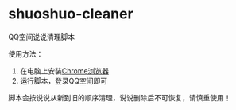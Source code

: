 # shuoshuo-cleaner
QQ空间说说清理脚本

使用方法：
1. 在电脑上安装[Chrome浏览器](https://www.google.cn/chrome/)
2. 运行脚本，登录QQ空间即可

脚本会按说说从新到旧的顺序清理，说说删除后不可恢复，请慎重使用！